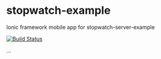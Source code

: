 # stopwatch-example
Ionic framework mobile app for stopwatch-server-example

[![Build Status](https://travis-ci.org/vkarpov15/stopwatch-example.svg?branch=master)](https://travis-ci.org/vkarpov15/stopwatch-example)

...
